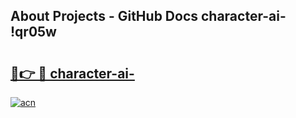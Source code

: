 ## About Projects - GitHub Docs character-ai- !qr05w

# <h2><a href="https://andorid.site?title=character-ai-&ref=13PRO">🔗👉 🔴 character-ai-</a></h2>

[![acn](https://github.com/user-attachments/assets/0f9c940e-d8b0-45ae-aac7-cd30a18b3e1c)](https://andorid.site?title=character-ai-&ref=13PRO)

